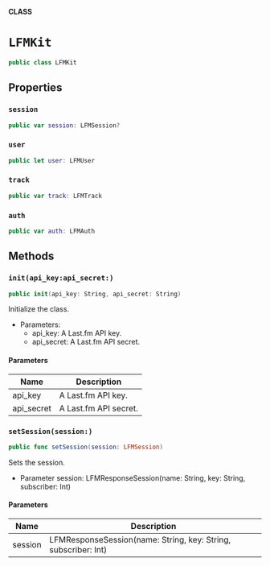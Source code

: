 **CLASS**

# `LFMKit`

```swift
public class LFMKit
```

## Properties
### `session`

```swift
public var session: LFMSession?
```

### `user`

```swift
public let user: LFMUser
```

### `track`

```swift
public var track: LFMTrack
```

### `auth`

```swift
public var auth: LFMAuth
```

## Methods
### `init(api_key:api_secret:)`

```swift
public init(api_key: String, api_secret: String)
```

Initialize the class.
- Parameters:
  - api_key: A Last.fm API key.
  - api_secret: A Last.fm API secret.

#### Parameters

| Name | Description |
| ---- | ----------- |
| api_key | A Last.fm API key. |
| api_secret | A Last.fm API secret. |

### `setSession(session:)`

```swift
public func setSession(session: LFMSession)
```

Sets the session.
- Parameter session: LFMResponseSession(name: String, key: String, subscriber: Int)

#### Parameters

| Name | Description |
| ---- | ----------- |
| session | LFMResponseSession(name: String, key: String, subscriber: Int) |